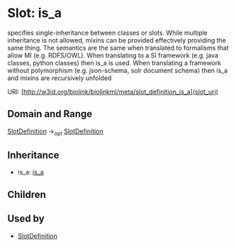 # Slot: is_a


specifies single-inheritance between classes or slots. While multiple inheritance is not allowed, mixins can be provided effectively providing the same thing. The semantics are the same when translated to formalisms that allow MI (e.g. RDFS/OWL). When translating to a SI framework (e.g. java classes, python classes) then is_a is used. When translating a framework without polymorphism (e.g. json-schema, solr document schema) then is_a and mixins are recursively unfolded

URI: [http://w3id.org/biolink/biolinkml/meta/slot_definition_is_a](slot_uri)
## Domain and Range

[SlotDefinition](SlotDefinition.md) -><sub>opt</sub> [SlotDefinition](SlotDefinition.md)
## Inheritance

 *  is_a: [is_a](is_a.md)
## Children

## Used by

 * [SlotDefinition](SlotDefinition.md)
